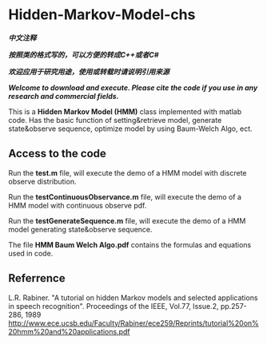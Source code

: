 # Hidden-Markov-Model-chs
***中文注释***

***按照类的格式写的，可以方便的转成C++或者C#***

***欢迎应用于研究用途，使用或转载时请说明引用来源***

***Welcome to download and execute. Please cite the code if you use in any research and commercial fields.***

This is a **Hidden Markov Model (HMM)** class implemented with matlab code. Has the basic function of setting&amp;retrieve model, generate state&amp;observe sequence, optimize model by using Baum-Welch Algo, ect.

## Access to the code
Run the **test.m** file, will execute the demo of a HMM model with discrete observe distribution.

Run the **testContinuousObservance.m** file, will execute the demo of a HMM model with continuous observe pdf.

Run the **testGenerateSequence.m** file, will execute the demo of a HMM model generating state&observe sequence.

The file **HMM Baum Welch Algo.pdf** contains the formulas and equations used in code.

## Referrence
L.R. Rabiner. "A tutorial on hidden Markov models and selected applications in speech recognition". Proceedings of the IEEE, Vol.77, Issue.2, pp.257-286, 1989
http://www.ece.ucsb.edu/Faculty/Rabiner/ece259/Reprints/tutorial%20on%20hmm%20and%20applications.pdf

